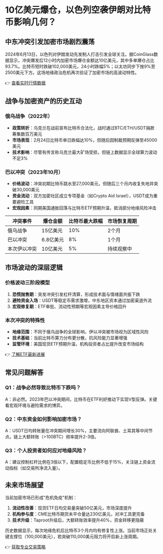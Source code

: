 # 10亿美元爆仓，以色列空袭伊朗对比特币影响几何？

## 中东冲突引发加密市场剧烈震荡
2024年6月13日，以色列对伊朗发动先发制人打击引发全球关注。据CoinGlass数据显示，冲突爆发后12小时内加密市场爆仓金额达10亿美元，其中多单爆仓占比93.7%。比特币短时跌破102,000美元，24小时跌幅5%；以太坊同步下挫9%至2500美元下方。这场地缘政治危机再次验证了加密市场的高波动特性。

👉 [查看实时行情数据](https://bit.ly/okx_welcome)

## 战争与加密资产的历史互动
### 俄乌战争（2022年）
- **政策转折**：乌克兰在战前宣布比特币合法化，战时通过BTC/ETH/USDT捐款筹集数百万美元
- **市场表现**：2月24日比特币单日跌幅达10%，但随后因制裁预期反弹至45000美元
- **技术影响**：尽管有传言称乌克兰最大矿场受损，但链上数据显示全球算力波动不足3%

### 巴以冲突（2023年10月）
- **价格波动**：冲突初期比特币跳水至27,000美元，但随后三个月内收复失地并突破30,000美元
- **资金流动**：双方加密社区成立专项基金（如Crypto Aid Israel），USDT成为重要避险工具
- **宏观因素**：同期美国通胀回落与比特币ETF预期升温，抵消部分地缘风险冲击

| 冲突事件 | 爆仓金额 | 比特币最大跌幅 | 市场恢复周期 |
|---------|---------|---------------|-------------|
| 俄乌战争 | 15亿美元 | 10% | 2个月 |
| 巴以冲突 | 6.8亿美元 | 8% | 1个月 |
| 本次伊以冲突 | 10亿美元 | 5% | 持续观察中 |

## 市场波动的深层逻辑
### 价格波动三阶段模型
1. **恐慌抛售期**：突发冲突引发杠杆清算，形成技术面与情绪面共振下跌
2. **避险资金入场**：USDT等稳定币需求激增，中东地区资本通过加密渠道外流
3. **宏观修复期**：ETF审批、流动性预期等宏观因素主导价格回升

### 本次冲突的特殊性
- **地缘范围**：不同于俄乌战争的全球影响，伊以冲突被市场视为区域性风险
- **技术基础**：当前比特币算力分布更分散，抗风险能力显著增强
- **监管环境**：美国现货ETF预期升温，机构投资者占比提升改变市场结构

👉 [了解ETF最新进展](https://bit.ly/okx_welcome)

## 常见问题解答
### Q1：战争必然导致比特币下跌吗？
A：非必然。2023年巴以冲突期间，比特币在ETF利好推动下实现V型反弹。关键看宏观环境与避险需求的博弈。

### Q2：中东资金如何影响加密市场？
A：USDT日均转账量在冲突期间增长30%，主要流向阿联酋、土耳其等中间节点。链上大额转账（>100BTC）频率提升2-3倍。

### Q3：个人投资者如何应对地缘风险？
A：建议控制杠杆比例在3倍以下，配置稳定币比例不低于15%，关注链上资金流动指标（如交易所净流入量）。

## 未来市场展望
当前加密市场已形成"危机免疫"机制：  
1. **流动性改善**：现货ETF日均交易量突破50亿美元，市场深度提升  
2. **机构参与度**：CME比特币期货未平仓量达230亿美元，对冲工具更完备  
3. **技术升级**：Taproot升级后，大额转账效率提升40%，资金转移更隐蔽  

历史数据显示，每次地缘危机后比特币3个月内均有修复性上涨。当前市场正处关键支撑位（100,000美元），若突破110,000美元阻力将开启新上涨周期。

👉 [获取专业交易策略](https://bit.ly/okx_welcome)